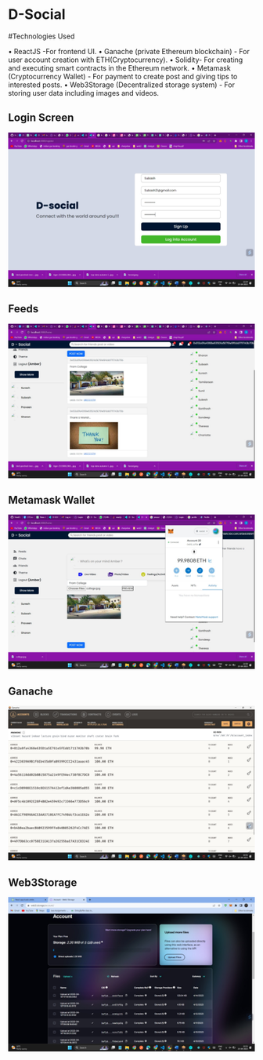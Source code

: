 # D-Social

#Technologies Used

•	ReactJS -For frontend UI.
•	Ganache (private Ethereum blockchain) - For user account creation with ETH(Cryptocurrency).
•	Solidity- For creating and executing smart contracts in the Ethereum network.
•	Metamask (Cryptocurrency Wallet) -  For payment to create post and giving tips to interested posts.
•	Web3Storage (Decentralized storage system) - For storing user data including images and videos. 



## Login Screen
![alt text](https://github.com/sharan2717/D-Social/blob/4980e4196fd434b593d093c02887ec6fdcb010bb/social-media-facebook-clone/Output%20Screenshots/WhatsApp%20Image%202023-04-25%20at%2010.25.05%20PM.jpeg)

## Feeds
![alt text](https://github.com/sharan2717/D-Social/blob/eb5607d75c2d85f55dabb0bb24f11a31e91b09a2/social-media-facebook-clone/Output%20Screenshots/WhatsApp%20Image%202023-04-25%20at%2010.22.36%20PM.jpeg)

## Metamask Wallet
![alt text](https://github.com/sharan2717/D-Social/blob/4980e4196fd434b593d093c02887ec6fdcb010bb/social-media-facebook-clone/Output%20Screenshots/WhatsApp%20Image%202023-04-25%20at%209.58.32%20PM.jpeg)

## Ganache
![alt text](https://github.com/sharan2717/D-Social/blob/4980e4196fd434b593d093c02887ec6fdcb010bb/social-media-facebook-clone/Output%20Screenshots/WhatsApp%20Image%202023-04-25%20at%209.51.28%20PM.jpeg)

## Web3Storage
![alt text](https://github.com/sharan2717/D-Social/blob/4980e4196fd434b593d093c02887ec6fdcb010bb/social-media-facebook-clone/Output%20Screenshots/WhatsApp%20Image%202023-04-25%20at%209.53.48%20PM.jpeg)
